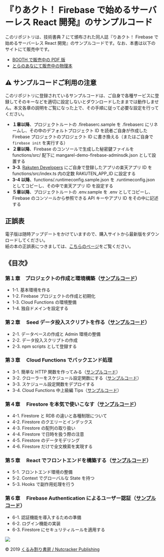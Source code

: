 # 『りあクト！ Firebase で始めるサーバーレス React 開発』のサンプルコード

このリポジトリは、技術書典 7 にて頒布された同人誌『りあクト！ Firebase で始めるサーバーレス React 開発』のサンプルコードです。なお、本書は以下のサイトにて販売中です。

- [BOOTH で販売中の PDF 版](https://booth.pm/ja/items/1572683)
- [とらのあなにて販売中の物理本](https://ec.toranoana.shop/tora/ec/item/040030776883/)

## ⚠ サンプルコードご利用の注意

このリポジトリに登録されているサンプルコードは、ご自身で各種サービスに登録してそのキーなどを適切に設定しないとダウンロードしたままでは動作しません。本文各章の説明をご覧になった上で、その手順に従って必要な設定を行ってください。

- **１章以降**、プロジェクトルートの .firebaserc.sample を .firebaserc にリネームし、その中のデフォルトプロジェクト ID を読者ご自身が作成した Firebase プロジェクトのプロジェクト ID に書き換える（またはご自身で `firebase init` を実行する）
- **２章以降**、Firebase のコンソールで生成した秘密鍵ファイルを functions/src/ 配下に mangarel-demo-firebase-adminsdk.json として設置する
- **3-3**. [Rakuten Developers](https://webservice.rakuten.co.jp/) にご自身で登録したアプリの楽天アプリ ID を functions/src/index.ts 内の定数 RAKUTEN_APP_ID に設定する
- **3-4 以降**、functions/.runtimeconfig.sample.json を .runtimeconfig.json としてコピーし、その中で楽天アプリ ID を設定する
- **５章以降**、プロジェクトルートの .env.sample を .env としてコピーし、Firebase のコンソールから参照できる API キーやアプリ ID をその中に記述する

## 正誤表

電子版は随時アップデートをかけていますので、購入サイトから最新版をダウンロードしてください。  
紙の本の正誤表につきましては、[こちらのページ](./errata.md)をご覧ください。

## 《目次》

### 第１章　プロジェクトの作成と環境構築（[サンプルコード](https://github.com/oukayuka/ReactFirebaseBook/tree/master/01-env/mangarel-demo)）

- 1-1. 基本環境を作る
- 1-2. Firebase プロジェクトの作成と初期化
- 1-3. Cloud Functions の環境整備
- 1-4. 独自ドメインを設定する

### 第２章　 Seed データ投入スクリプトを作る（[サンプルコード](https://github.com/oukayuka/ReactFirebaseBook/tree/master/02-seed/mangarel-demo)）

- 2-1. データベースの作成と Admin 環境の整備
- 2-2. データ投入スクリプトの作成
- 2-3. npm scripts として登録する

### 第３章　 Cloud Functions でバックエンド処理

- 3-1. 簡単な HTTP 関数を作ってみる（[サンプルコード](https://github.com/oukayuka/ReactFirebaseBook/tree/master/03-functions/01-publishers/mangarel-demo)）
- 3-2. クローラーをスケジュール設定関数にする（[サンプルコード](https://github.com/oukayuka/ReactFirebaseBook/tree/master/03-functions/02-crawler/mangarel-demo)）
- 3-3. スケジュール設定関数をデプロイする
- 3-4. Cloud Functions 中上級編 Tips（[サンプルコード](https://github.com/oukayuka/ReactFirebaseBook/tree/master/03-functions/04-advanced/mangarel-demo)）

### 第４章　 Firestore を本気で使いこなす（[サンプルコード](https://github.com/oukayuka/ReactFirebaseBook/tree/master/04-firestore/mangarel-demo)）

- 4-1. Firestore と RDB の違いと各種制限について
- 4-2. Firestore のクエリーとインデックス
- 4-3. Firestore の配列の取り扱い
- 4-4. Firestore で日時を扱う際の注意
- 4-5. Firestore のデータモデリング
- 4-6. Firestore だけで全文検索を実現する

### 第５章　 React でフロントエンドを構築する（[サンプルコード](https://github.com/oukayuka/ReactFirebaseBook/tree/master/05-react/mangarel-demo)）

- 5-1. フロントエンド環境の整備
- 5-2. Context でグローバルな State を持つ
- 5-3. Hooks で副作用処理を行う

### 第６章　 Firebase Authentication によるユーザー認証（[サンプルコード](https://github.com/oukayuka/ReactFirebaseBook/tree/master/06-auth/mangarel-demo)）

- 6-1. 認証機能を導入するための準備
- 6-2. ログイン機能の実装
- 6-3. Firestore にセキュリティルールを適用する

![](https://booth.pximg.net/a6bb6149-3c80-4a32-af82-d43ef5505047/i/1572683/5b89ac48-5ee9-4564-8a88-c9821e4b2070_base_resized.jpg)

© 2019 [くるみ割り書房 / Nutcracker Publishing](https://oukayuka.booth.pm/)
